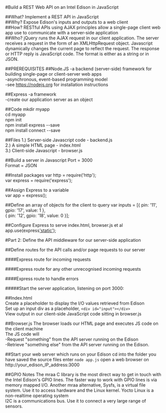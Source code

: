 #Build a REST Web API on an Intel Edison in JavaScript

##What? 
Implement a REST API in JavaScript    
##Why? 
Expose Edison's inputs and outputs to a web client   
##How? 
RESTful APIs using AJAX principles allow a single-page client web app use to communicate with a server-side application    
##Who? 
jQuery runs the AJAX request in our client application. The server receives a request in the form of an XMLHttpRequest object. Javascript dynamically changes the current page to reflect the request. The response or HTTP reply is JavaScript code. The format is either as a string or in JSON.    

##PREREQUISITES
##Node.JS
  -a backend (server-side) framework for building single-page or client-server web apps   
  -asynchronous, event-based programming model    
  -see https://nodejs.org for installation instructions   
  
##Express
  -a framework        
  -create our application server as an object
  
##Code
mkdir myapp   
cd myapp    
npm init    
npm install express --save    
npm install connect --save    

##Files
1.) Server-side Javascript code - backend.js    
2.) A simple HTML page - index.html   
3.) Client-side Javascript - browser.js    

##Build a server in Javascript
  Port = 3000        
  Format = JSON
  
##Install packages
  var http = require('http');          
  var express = require('express');
  
##Assign Express to a variable  
  var app = express();

##Define an array of objects for the client to query
  var inputs = [{ pin: '11', gpio: '17', value: 1 },    
                { pin: '12', gpio: '18', value: 0 }];

##Configure Express to serve index.html, browser.js et al
  app.use(express['static'](__dirname ));
  
#Part 2: Define the API middleware for our server-side application  

##Define routes for the API calls and/or page requests to our server

####Express route for incoming requests

####Express route for any other unrecognised incoming requests

####Express route to handle errors

#####Start the server application, listening on port 3000:

##Index.html  
  Create a placeholder to display the I/O values retrieved from Edison    
  Set up an input div as a placeholder, `<div id="input"></div>`      
  View output in our client-side JavaScript code sitting in browser.js
    
##Browser.js
  The browser loads our HTML page and executes JS code on the client machine    
  The JS code will    
    -Request "something" from the API server running on the Edison    
    -Retrieve "something else" from the API server running on the Edison.   

##Start your web server which runs on your Edison 
    cd into the folder you have saved the source files
    enter `node app.js`
    open a web browser on http://your_edison_IP_address:3000
    
##GPIO Notes
    The mraa C library is the most direct way to get in touch with the Intel Edison's GPIO lines.
    The faster way to work with GPIO lines is via memory mapped I/O.
    Another mraa alternative, Sysfs, is a virtual file system. Use it to access hardware and the Linux kernel.
    Yocto Linux is a non-realtime operating system  
    I2C is a communications bus. Use it to connect a very large range of sensors. 
    
